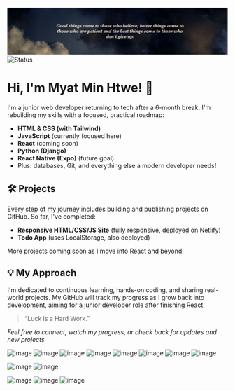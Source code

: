 ![Banner](./assets/quote.png)
![Status](https://img.shields.io/badge/learning-everyday-orange)

# Hi, I'm Myat Min Htwe! 👋

I'm a junior web developer returning to tech after a 6-month break. I'm rebuilding my skills with a focused, practical roadmap:

- **HTML & CSS (with Tailwind)**
- **JavaScript** (currently focused here)
- **React** (coming soon)
- **Python (Django)**
- **React Native (Expo)** (future goal)
- Plus: databases, Git, and everything else a modern developer needs!

## 🛠️ Projects

Every step of my journey includes building and publishing projects on GitHub. So far, I've completed:

- **Responsive HTML/CSS/JS Site** (fully responsive, deployed on Netlify)
- **Todo App** (uses LocalStorage, also deployed)

More projects coming soon as I move into React and beyond!

## 💡 My Approach

I'm dedicated to continuous learning, hands-on coding, and sharing real-world projects. My GitHub will track my progress as I grow back into development, aiming for a junior developer role after finishing React.

> “Luck is a Hard Work.”


*Feel free to connect, watch my progress, or check back for updates and new projects.*

<!-- Social links coming soon! -->
![image](https://img.shields.io/badge/HTML5-E34F26?style=for-the-badge&logo=html5&logoColor=white) ![image](https://img.shields.io/badge/CSS3-1572B6?style=for-the-badge&logo=css3&logoColor=white) ![image](https://img.shields.io/badge/JavaScript-323330?style=for-the-badge&logo=javascript&logoColor=F7DF1E) ![image](https://img.shields.io/badge/React-20232A?style=for-the-badge&logo=react&logoColor=61DAFB) ![image](https://img.shields.io/badge/TypeScript-007ACC?style=for-the-badge&logo=typescript&logoColor=white) ![image](https://img.shields.io/badge/Python-FFD43B?style=for-the-badge&logo=python&logoColor=blue) ![image](https://img.shields.io/badge/django%20rest-ff1709?style=for-the-badge&logo=django&logoColor=whit) ![image](https://img.shields.io/badge/React_Native-20232A?style=for-the-badge&logo=react&logoColor=61DAF)

![image](https://img.shields.io/badge/Ubuntu-E95420?style=for-the-badge&logo=ubuntu&logoColor=white) ![image](https://img.shields.io/badge/GitHub-100000?style=for-the-badge&logo=github&logoColor=white)

![image](https://img.shields.io/badge/MySQL-005C84?style=for-the-badge&logo=mysql&logoColor=white) ![image](https://img.shields.io/badge/PostgreSQL-316192?style=for-the-badge&logo=postgresql&logoColor=white) ![image](https://img.shields.io/badge/Sqlite-003B57?style=for-the-badge&logo=sqlite&logoColor=white)
